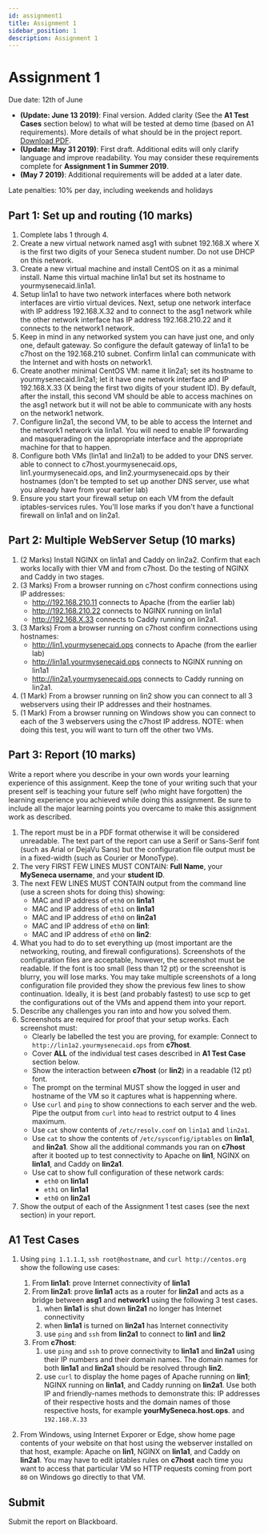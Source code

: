 ```yaml
---
id: assignment1
title: Assignment 1
sidebar_position: 1
description: Assignment 1
---
```


# Assignment 1

Due date: 12th of June

- **(Update: June 13 2019)**: Final version. Added clarity (See the **A1 Test Cases** section below) to what will be tested at demo time (based on A1 requirements). More details of what should be in the project report. [Download PDF](/files/19b-SRT210_a1.pdf).
- **(Update: May 31 2019)**: First draft. Additional edits will only clarify language and improve readability. You may consider these requirements complete for **Assignment 1 in Summer 2019**.
- **(May 7 2019)**: Additional requirements will be added at a later date.

Late penalties: 10% per day, including weekends and holidays

## Part 1: Set up and routing (10 marks)

1. Complete labs 1 through 4.
2. Create a new virtual network named asg1 with subnet 192.168.X where X is the first two digits of your Seneca student number. Do not use DHCP on this network.
3. Create a new virtual machine and install CentOS on it as a minimal install. Name this virtual machine lin1a1 but set its hostname to yourmysenecaid.lin1a1.
4. Setup lin1a1 to have two network interfaces where both network interfaces are virtio virtual devices. Next, setup one network interface with IP address 192.168.X.32 and to connect to the asg1 network while the other network interface has IP address 192.168.210.22 and it connects to the network1 network.
5. Keep in mind in any networked system you can have just one, and only one, default gateway. So configure the default gateway of lin1a1 to be c7host on the 192.168.210 subnet. Confirm lin1a1 can communicate with the Internet and with hosts on network1.
6. Create another minimal CentOS VM: name it lin2a1; set its hostname to yourmysenecaid.lin2a1; let it have one network interface and IP 192.168.X.33 (X being the first two digits of your student ID). By default, after the install, this second VM should be able to access machines on the asg1 network but it will not be able to communicate with any hosts on the network1 network.
7. Configure lin2a1, the second VM, to be able to access the Internet and the network1 network via lin1a1. You will need to enable IP forwarding and masquerading on the appropriate interface and the appropriate machine for that to happen.
8. Configure both VMs (lin1a1 and lin2a1) to be added to your DNS server. able to connect to c7host.yourmysenecaid.ops, lin1.yourmysenecaid.ops, and lin2.yourmysenecaid.ops by their hostnames (don't be tempted to set up another DNS server, use what you already have from your earlier lab)
9. Ensure you start your firewall setup on each VM from the default iptables-services rules. You'll lose marks if you don't have a functional firewall on lin1a1 and on lin2a1.

## Part 2: Multiple WebServer Setup (10 marks)

1. (2 Marks) Install NGINX on lin1a1 and Caddy on lin2a2. Confirm that each works locally with thier VM and from c7host. Do the testing of NGINX and Caddy in two stages.
2. (3 Marks) From a browser running on c7host confirm connections using IP addresses:
    * http://192.168.210.11 connects to Apache (from the earlier lab)
    * http://192.168.210.22 connects to NGINX running on lin1a1
    * http://192.168.X.33 connects to Caddy running on lin2a1.
3. (3 Marks) From a browser running on c7host confirm connections using hostnames:
    * http://lin1.yourmysenecaid.ops connects to Apache (from the earlier lab)
    * http://lin1a1.yourmysenecaid.ops connects to NGINX running on lin1a1
    * http://lin2a1.yourmysenecaid.ops connects to Caddy running on lin2a1.
4. (1 Mark) From a browser running on lin2 show you can connect to all 3 webservers using their IP addresses and their hostnames.
5. (1 Mark) From a browser running on Windows show you can connect to each of the 3 webservers using the c7host IP address. NOTE: when doing this test, you will want to turn off the other two VMs.

## Part 3: Report (10 marks)

Write a report where you describe in your own words your learning experience of this assignment. Keep the tone of your writing such that your present self is teaching your future self (who might have forgotten) the learning experience you achieved while doing this assignment. Be sure to include all the major learning points you overcame to make this assignment work as described.

1. The report must be in a PDF format otherwise it will be considered unreadable. The text part of the report can use a Serif or Sans-Serif font (such as Arial or DejaVu Sans) but the configuration file output must be in a fixed-width (such as Courier or MonoType).
2. The very FIRST FEW LINES MUST CONTAIN: **Full Name**, your **MySeneca username**, and your **student ID**.
3. The next FEW LINES MUST CONTAIN output from the command line (use a screen shots for doing this) showing:
    + MAC and IP address of `eth0` on **lin1a1**
    + MAC and IP address of `eth1` on **lin1a1**
    + MAC and IP address of `eth0` on **lin2a1**
    + MAC and IP address of `eth0` on **lin1**:
    + MAC and IP address of `eth0` on **lin2**:
4. What you had to do to set everything up (most important are the networking, routing, and firewall configurations). Screenshots of the configuration files are acceptable, however, the screenshot must be readable. If the font is too small (less than 12 pt) or the screenshot is blurry, you will lose marks. You may take multiple screenshots of a long configuration file provided they show the previous few lines to show continuation. Ideally, it is best (and probably fastest) to use scp to get the configurations out of the VMs and append them into your report.
5. Describe any challenges you ran into and how you solved them.
6. Screenshots are required for proof that your setup works. Each screenshot must:
    + Clearly be labelled the test you are proving, for example: Connect to `http://lin1a2.yourmysenecaid.ops` from **c7host**.
    + Cover **ALL** of the individual test cases described in **A1 Test Case** section below.
    + Show the interaction between **c7host** (or **lin2**) in a readable (12 pt) font.
    + The prompt on the terminal MUST show the logged in user and hostname of the VM so it captures what is happenning where.
    + Use `curl` and `ping` to show connections to each server and the web. Pipe the output from `curl` into `head` to restrict output to 4 lines maximum.
    + Use `cat` show contents of `/etc/resolv.conf` on `lin1a1` and `lin2a1`.
    + Use `cat` to show the contents of `/etc/sysconfig/iptables` on **lin1a1**, and **lin2a1**. Show all the additional commands you ran on **c7host** after it booted up to test connectivity to Apache on **lin1**, NGINX on **lin1a1**, and Caddy on **lin2a1**.
    + Use cat to show full configuration of these network cards:
        + `eth0` on **lin1a1**
        + `eth1` on **lin1a1**
        + `eth0` on **lin2a1**
7. Show the output of each of the Assignment 1 test cases (see the next section) in your report.

## A1 Test Cases

1. Using `ping 1.1.1.1`, `ssh root@hostname`, and `curl http://centos.org` show the following use cases:

    1. From **lin1a1**: prove Internet connectivity of **lin1a1**
    2. From **lin2a1**: prove **lin1a1** acts as a router for **lin2a1** and acts as a bridge between **asg1** and **network1** using the following 3 test cases.
        1. when **lin1a1** is shut down **lin2a1** no longer has Internet connectivity
        2. when **lin1a1** is turned on **lin2a1** has Internet connectivity
        3. use `ping` and `ssh` from **lin2a1** to connect to **lin1** and **lin2**
    3. From **c7host**:
        1. use `ping` and `ssh` to prove connectivity to **lin1a1** and **lin2a1** using their IP numbers and their domain names. The domain names for both **lin1a1** and **lin2a1** should be resolved through **lin2**.
        2. use `curl` to display the home pages of Apache running on **lin1**; NGINX running on **lin1a1**, and Caddy running on **lin2a1**. Use both IP and friendly-names methods to demonstrate this: IP addresses of their respective hosts and the domain names of those respective hosts, for example **yourMySeneca.host.ops**. and `192.168.X.33`

2. From Windows, using Internet Exporer or Edge, show home page contents of your website on that host using the webserver installed on that host, example: Apache on **lin1**, NGINX on **lin1a1**, and Caddy on **lin2a1**. You may have to edit iptables rules on **c7host** each time you want to access that particular VM so HTTP requests coming from port `80` on Windows go directly to that VM.

## Submit

Submit the report on Blackboard.
